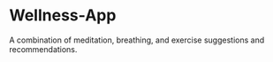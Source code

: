# Wellness-App
A combination of meditation, breathing, and exercise suggestions and recommendations. 
